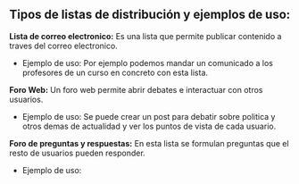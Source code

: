 ## Tipos de listas de distribución y ejemplos de uso:  
**Lista de correo electronico:** Es una lista que permite publicar contenido a traves del correo electronico.  
  - Ejemplo de uso: Por ejemplo podemos mandar un comunicado a los profesores de un curso en concreto con esta lista.  
  
**Foro Web:** Un foro web permite abrir debates e interactuar con otros usuarios.  
  - Ejemplo de uso: Se puede crear un post para debatir sobre politica y otros demas de actualidad y ver los puntos de vista de cada usuario.  
  
**Foro de preguntas y respuestas:** En esta lista se formulan preguntas que el resto de usuarios pueden responder.  
  - Ejemplo de uso: 
